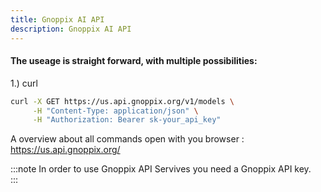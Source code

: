 ```yaml
---
title: Gnoppix AI API 
description: Gnoppix AI API 
---
```


#### The useage is straight forward, with multiple possibilities: 

1.) curl

```sh
curl -X GET https://us.api.gnoppix.org/v1/models \
     -H "Content-Type: application/json" \
     -H "Authorization: Bearer sk-your_api_key"
```


A overview about all commands open with you browser : https://us.api.gnoppix.org/


:::note
In order to use Gnoppix API Servives you need a Gnoppix API key.   
:::

